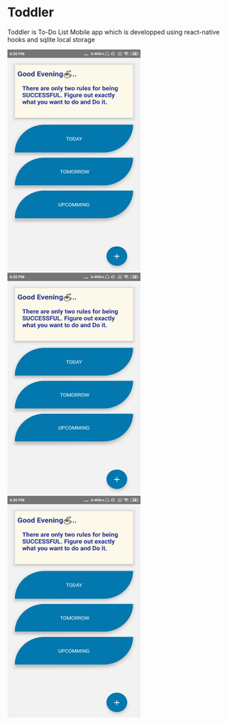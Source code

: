 # Toddler

Toddler is To-Do List Mobile app which is developped using react-native hooks and sqlite local storage

<p float="left">
<img src="https://github.com/VidyaCKabber/Toddler/blob/releaseversion/ViewAppScreens/home.png" data-canonical-src="https://gyazo.com/eb5c5741b6a9a16c692170a41a49c858.png" style="display: inline-block" width="300" height="500" />

<img src="https://github.com/VidyaCKabber/Toddler/blob/releaseversion/ViewAppScreens/home.png" data-canonical-src="https://gyazo.com/eb5c5741b6a9a16c692170a41a49c858.png" style="display: inline-block" width="300" height="500" />

<img src="https://github.com/VidyaCKabber/Toddler/blob/releaseversion/ViewAppScreens/home.png" data-canonical-src="https://gyazo.com/eb5c5741b6a9a16c692170a41a49c858.png" width="300" height="500" />

</P>
